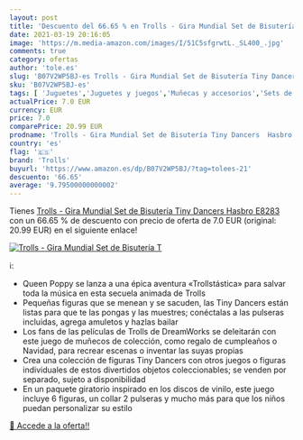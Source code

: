 ```yaml
---
layout: post
title: 'Descuento del 66.65 % en Trolls - Gira Mundial Set de Bisutería T'
date: 2021-03-19 20:16:05
image: 'https://m.media-amazon.com/images/I/51C5sfgrwtL._SL400_.jpg'
comments: true
category: ofertas
author: 'tole.es'
slug: 'B07V2WP5BJ-es Trolls - Gira Mundial Set de Bisutería Tiny Dancers Hasbro...'
sku: 'B07V2WP5BJ-es'
tags: [ 'Juguetes','Juguetes y juegos','Muñecas y accesorios','Sets de accesorios','hasbro','trolls', ]
actualPrice: 7.0 EUR
currency: EUR
price: 7.0
comparePrice: 20.99 EUR
prodname: 'Trolls - Gira Mundial Set de Bisutería Tiny Dancers  Hasbro E8283 '
country: 'es'
flag: '🇪🇸'
brand: 'Trolls'
buyurl: 'https://www.amazon.es/dp/B07V2WP5BJ/?tag=tolees-21'
descuento: '66.65'
average: '9.79500000000002'
---
```


Tienes [Trolls - Gira Mundial Set de Bisutería Tiny Dancers  Hasbro E8283 ](https://www.amazon.es/dp/B07V2WP5BJ/?tag=tolees-21) con un 66.65 % de descuento con precio de oferta de 7.0 EUR (original: 20.99 EUR) en el siguiente enlace!

[![Trolls - Gira Mundial Set de Bisutería T](https://m.media-amazon.com/images/I/51C5sfgrwtL._SL400_.jpg)](https://www.amazon.es/dp/B07V2WP5BJ/?tag=tolees-21)

ℹ️:

- Queen Poppy se lanza a una épica aventura «Trollstástica» para salvar toda la música en esta secuela animada de Trolls
- Pequeñas figuras que se menean y se sacuden, las Tiny Dancers están listas para que te las pongas y las muestres; conéctalas a las pulseras incluidas, agrega amuletos y hazlas bailar
- Los fans de las películas de Trolls de DreamWorks se deleitarán con este juego de muñecos de colección, como regalo de cumpleaños o Navidad, para recrear escenas o inventar las suyas propias
- Crea una colección de figuras Tiny Dancers con otros juegos o figuras individuales de estos divertidos objetos coleccionables; se venden por separado, sujeto a disponibilidad
- En un paquete giratorio inspirado en los discos de vinilo, este juego incluye 6 figuras, un collar 2 pulseras y mucho más para que los niños puedan personalizar su estilo

[🛒 Accede a la oferta!!](https://www.amazon.es/dp/B07V2WP5BJ/?tag=tolees-21)
